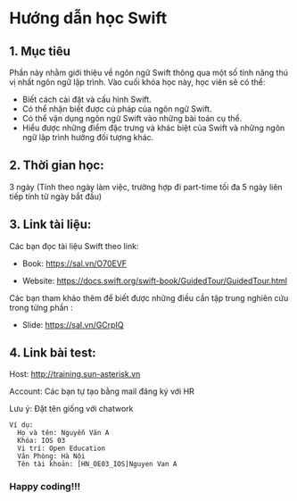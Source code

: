 # Hướng dẫn học Swift

## 1. Mục tiêu
Phần này nhằm giới thiệu về ngôn ngữ Swift thông qua một số tính năng thú vị nhất ngôn ngữ lập trình.
Vào cuối khóa học này, học viên sẽ có thể:
  - Biết cách cài đặt và cấu hình Swift.
  - Có thể nhận biết được cú pháp của ngôn ngữ Swift.
  - Có thể vận dụng ngôn ngữ Swift vào những bài toán cụ thể.
  - Hiểu được những điểm đặc trưng và khác biệt của Swift và những ngôn ngữ lập trình hướng đối tượng khác.

## 2. Thời gian học:
3 ngày (Tính theo ngày làm việc, trường hợp đi part-time tối đa 5 ngày liên tiếp tính từ ngày bắt đầu)

## 3. Link tài liệu:
Các bạn đọc tài liệu Swift theo link: 
- Book: https://sal.vn/O70EVF

- Website: https://docs.swift.org/swift-book/GuidedTour/GuidedTour.html

Các bạn tham khảo thêm để biết được những điều cần tập trung nghiên cứu trong từng phần :
- Slide: https://sal.vn/GCrpIQ

## 4. Link bài test:
Host: http://training.sun-asterisk.vn

Account: Các bạn tự tạo bằng mail đăng ký với HR

Lưu ý: Đặt tên giống với chatwork
```
Ví dụ:
  Họ và tên: Nguyễn Văn A
  Khóa: IOS 03
  Vị trí: Open Education
  Văn Phòng: Hà Nội
  Tên tài khoản: [HN_OE03_IOS]Nguyen Van A
```
### Happy coding!!!
